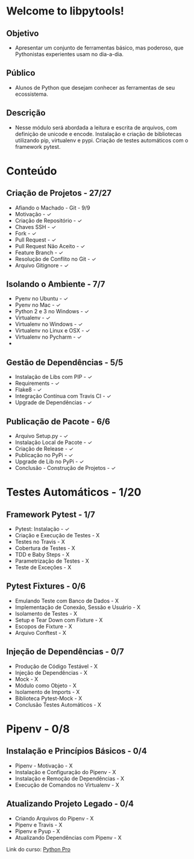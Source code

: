 # Welcome to libpytools!

## Objetivo

-   Apresentar um conjunto de ferramentas básico, mas poderoso, que Pythonistas experientes usam no dia-a-dia.

## Público

-   Alunos de Python que desejam conhecer as ferramentas de seu ecossistema.

## Descrição

-   Nesse módulo será abordada a leitura e escrita de arquivos, com definição de unicode e encode. Instalação e criação de bibliotecas utilizando pip, virtualenv e pypi. Criação de testes automáticos com o framework pytest.

#  Conteúdo
## Criação de Projetos - 27/27
- Afiando o Machado - Git - 9/9
- Motivação - ✓
- Criação de Repositório - ✓
- Chaves SSH - ✓
- Fork - ✓
- Pull Request - ✓
- Pull Request Não Aceito - ✓
- Feature Branch - ✓
- Resolução de Conflito no Git - ✓
- Arquivo Gitignore - ✓

## Isolando o Ambiente - 7/7
- Pyenv no Ubuntu - ✓
- Pyenv no Mac - ✓
- Python 2 e 3 no Windows - ✓
- Virtualenv - ✓
- Virtualenv no Windows - ✓
- Virtualenv no Linux e OSX - ✓
- Virtualenv no Pycharm - ✓
- 
## Gestão de Dependências - 5/5
- Instalação de Libs com PIP - ✓
- Requirements - ✓
- Flake8 - ✓
- Integração Contínua com Travis CI - ✓
- Upgrade de Dependências - ✓

## Publicação de Pacote - 6/6
- Arquivo Setup.py - ✓
- Instalação Local de Pacote - ✓
- Criação de Release - ✓
- Publicação no PyPi - ✓
- Upgrade de Lib no PyPi - ✓
- Conclusão - Construção de Projetos - ✓

# Testes Automáticos - 1/20
## Framework Pytest - 1/7
- Pytest: Instalação - ✓
- Criação e Execução de Testes - X
- Testes no Travis - X
- Cobertura de Testes - X
- TDD e Baby Steps - X
- Parametrização de Testes - X
- Teste de Exceções - X

## Pytest Fixtures - 0/6
- Emulando Teste com Banco de Dados - X
- Implementação de Conexão, Sessão e Usuário - X
- Isolamento de Testes - X
- Setup e Tear Down com Fixture - X
- Escopos de Fixture - X
- Arquivo Conftest - X

## Injeção de Dependências - 0/7
- Produção de Código Testável - X
- Injeção de Dependências - X
- Mock - X
- Módulo como Objeto - X
- Isolamento de Imports - X
- Biblioteca Pytest-Mock - X
- Conclusão Testes Automáticos - X

# Pipenv - 0/8
## Instalação e Princípios Básicos - 0/4
- Pipenv - Motivação - X
- Instalação e Configuração do Pipenv - X
- Instalação e Remoção de Dependências - X
- Execução de Comandos no Virtualenv - X

## Atualizando Projeto Legado - 0/4
- Criando Arquivos do Pipenv - X
- Pipenv e Travis - X
- Pipenv e Pyup - X
- Atualizando Dependências com Pipenv - X

Link do curso: [Python Pro](http://python.pro.br/)
